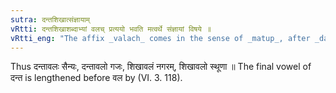 ```yaml
---
sutra: दन्तशिखात्संज्ञायाम्
vRtti: दन्तशिखाशब्दाभ्यां वलच् प्रत्ययो भवति मत्वर्थे संज्ञायां विषये ॥
vRtti_eng: "The affix _valach_ comes in the sense of _matup_, after _danta_ and _sikha_, when a Name is formed."
---
```

Thus दन्तावलः सैन्यः, दन्तावलो गजः, शिखावलं नगरम्, शिखावलो स्थूणा ॥ The final vowel of दन्त is lengthened before वल by (VI. 3. 118).

